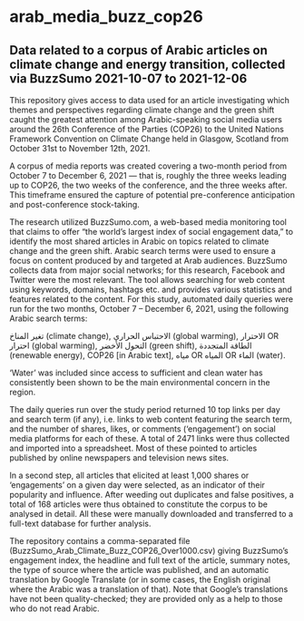 # arab_media_buzz_cop26
## Data related to a corpus of Arabic articles on climate change and energy transition, collected via BuzzSumo 2021-10-07 to 2021-12-06

This repository gives access to data used for an article investigating which themes and perspectives regarding climate change and the green shift caught the greatest attention among Arabic-speaking social media users around the 26th Conference of the Parties (COP26) to the United Nations Framework Convention on Climate Change held in Glasgow, Scotland from October 31st to November 12th, 2021.

A corpus of media reports was created covering a two-month period from October 7 to December 6, 2021 — that is, roughly the three weeks leading up to COP26, the two weeks of the conference, and the three weeks after. This timeframe ensured the capture of potential pre-conference anticipation and post-conference stock-taking.

The research utilized BuzzSumo.com, a web-based media monitoring tool that claims to offer “the world’s largest index of social engagement data,” to identify the most shared articles in Arabic on topics related to climate change and the green shift. Arabic search terms were used to ensure a focus on content produced by and targeted at Arab audiences. BuzzSumo collects data from major social networks; for this research, Facebook and Twitter were the most relevant. The tool allows searching for web content using keywords, domains, hashtags etc. and provides various statistics and features related to the content. For this study, automated daily queries were run for the two months, October 7 – December 6, 2021, using the following Arabic search terms:

تغير المناخ (climate change), الاحتباس الحراري (global warming), الاحترار OR احترار (global warming), التحول الأخضر (green shift), الطاقة المتجددة (renewable energy), COP26 [in Arabic text], مياه OR المياه OR الماء (water).

‘Water’ was included since access to sufficient and clean water has consistently been shown to be the main environmental concern in the region.

The daily queries run over the study period returned 10 top links per day and search term (if any), i.e. links to web content featuring the search term, and the number of shares, likes, or comments (‘engagement’) on social media platforms for each of these. A total of 2471 links were thus collected and imported into a spreadsheet. Most of these pointed to articles published by online newspapers and television news sites.

In a second step, all articles that elicited at least 1,000 shares or ‘engagements’ on a given day were selected, as an indicator of their popularity and influence. After weeding out duplicates and false positives, a total of 168 articles were thus obtained to constitute the corpus to be analysed in detail. All these were manually downloaded and transferred to a full-text database for further analysis.

The repository contains a comma-separated file (BuzzSumo_Arab_Climate_Buzz_COP26_Over1000.csv) giving BuzzSumo’s engagement index, the headline and full text of the article, summary notes, the type of source where the article was published, and an automatic translation by Google Translate (or in some cases, the English original where the Arabic was a translation of that). Note that Google’s translations have not been quality-checked; they are provided only as a help to those who do not read Arabic.
